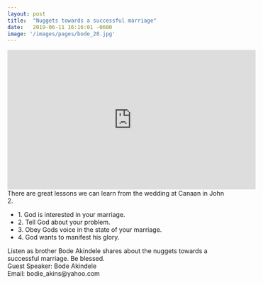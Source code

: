 ```yaml
---
layout: post
title:  "Nuggets towards a successful marriage"
date:   2019-06-11 16:16:01 -0600
image: '/images/pages/bode_28.jpg'
---
```

<iframe width="560" height="315" src="https://www.youtube.com/embed/Xwi2LQAYDpA" frameborder="0" allow="accelerometer; autoplay; encrypted-media; gyroscope; picture-in-picture" allowfullscreen></iframe>
There are great lessons we can learn from the wedding at Canaan in John 2. 
<ul>
<li>1. God is interested in your marriage. </li>
<li>2. Tell God about your problem. </li>
<li>3. Obey Gods voice in the state of your marriage. </li>
<li>4. God wants to manifest his glory. </li>
</ul>
Listen as brother Bode Akindele shares about the nuggets towards a successful marriage. 
Be blessed.
<br>
Guest Speaker: Bode Akindele <br>
Email: bodie_akins@yahoo.com 
